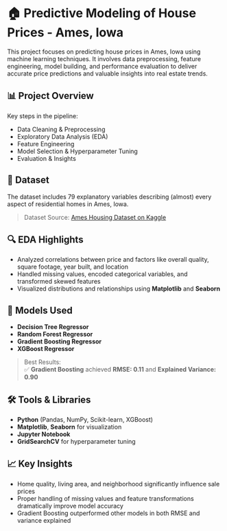 # 🏠 Predictive Modeling of House Prices - Ames, Iowa

This project focuses on predicting house prices in Ames, Iowa using machine learning techniques. It involves data preprocessing, feature engineering, model building, and performance evaluation to deliver accurate price predictions and valuable insights into real estate trends.

## 📊 Project Overview

Key steps in the pipeline:

- Data Cleaning & Preprocessing  
- Exploratory Data Analysis (EDA)  
- Feature Engineering  
- Model Selection & Hyperparameter Tuning  
- Evaluation & Insights

## 📁 Dataset

The dataset includes 79 explanatory variables describing (almost) every aspect of residential homes in Ames, Iowa.

> Dataset Source: [Ames Housing Dataset on Kaggle](https://www.kaggle.com/datasets/prevek18/ames-housing-dataset)

## 🔍 EDA Highlights

- Analyzed correlations between price and factors like overall quality, square footage, year built, and location  
- Handled missing values, encoded categorical variables, and transformed skewed features  
- Visualized distributions and relationships using **Matplotlib** and **Seaborn**

## 🧠 Models Used

- **Decision Tree Regressor**  
- **Random Forest Regressor**  
- **Gradient Boosting Regressor**  
- **XGBoost Regressor**

> Best Results:  
> ✅ **Gradient Boosting** achieved **RMSE: 0.11** and **Explained Variance: 0.90**

## 🛠️ Tools & Libraries

- **Python** (Pandas, NumPy, Scikit-learn, XGBoost)  
- **Matplotlib**, **Seaborn** for visualization  
- **Jupyter Notebook**  
- **GridSearchCV** for hyperparameter tuning

## 📈 Key Insights

- Home quality, living area, and neighborhood significantly influence sale prices  
- Proper handling of missing values and feature transformations dramatically improve model accuracy  
- Gradient Boosting outperformed other models in both RMSE and variance explained



